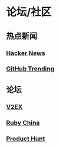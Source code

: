 # 论坛/社区

## 热点新闻

<a class="bookmarks-item" href="https://news.ycombinator.com/" target="_blank"><LinkIcon link="https://news.ycombinator.com/"/><h3 class="text" id="hacker-news" tabindex="-1">Hacker News<a class="header-anchor" style="display: none;" href="#hacker-news" aria-label="Permalink to &quot;Hacker News&quot;">​</a></h3></a><a class="bookmarks-item" href="https://github.com/trending" target="_blank"><LinkIcon link="https://github.com/trending"/><h3 class="text" id="github-trending" tabindex="-1">GitHub Trending<a class="header-anchor" style="display: none;" href="#github-trending" aria-label="Permalink to &quot;GitHub Trending&quot;">​</a></h3></a>

## 论坛

<a class="bookmarks-item" href="https://www.v2ex.com/" target="_blank"><LinkIcon link="https://www.v2ex.com/"/><h3 class="text" id="v2ex" tabindex="-1">V2EX<a class="header-anchor" style="display: none;" href="#v2ex" aria-label="Permalink to &quot;V2EX&quot;">​</a></h3></a><a class="bookmarks-item" href="https://ruby-china.org/" target="_blank"><LinkIcon icon="//l.ruby-china.com/photo/2016/c309db0b49cab85a32f756541ea0e2b0.png" link="https://ruby-china.org/"/><h3 class="text" id="ruby-china" tabindex="-1">Ruby China<a class="header-anchor" style="display: none;" href="#ruby-china" aria-label="Permalink to &quot;Ruby China&quot;">​</a></h3></a><a class="bookmarks-item" href="https://www.producthunt.com/" target="_blank"><LinkIcon link="https://www.producthunt.com/"/><h3 class="text" id="product-hunt" tabindex="-1">Product Hunt<a class="header-anchor" style="display: none;" href="#product-hunt" aria-label="Permalink to &quot;Product Hunt&quot;">​</a></h3></a>